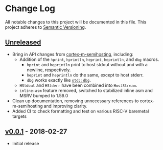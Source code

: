 # Change Log

All notable changes to this project will be documented in this file.
This project adheres to [Semantic Versioning](http://semver.org/).

## [Unreleased]

- Bring in API changes from
  [cortex-m-semihosting](https://github.com/rust-embedded/cortex-m/tree/master/cortex-m-semihosting),
  including:
    - Addition of the `hprint`, `hprintln`, `heprint`, `heprintln`, and `dbg`
      macros.
        - `hprint` and `heprintln` print to host stdout without and with a
          newline, respectively.
        - `heprint` and `heprintln` do the same, except to host stderr.
        - `dbg` works exactly like
          [`std::dbg`](https://doc.rust-lang.org/std/macro.dbg.html).
    - `HStdout` and `HStderr` have been combined into `HostStream`.
    - `inline-asm` feature removed, switched to stabilized inline asm and MSRV
      bumped to 1.59.0
- Clean up documentation, removing unnecessary references to
  cortex-m-semihosting and improving clarity.
- Added CI to check formatting and test on various RISC-V baremetal targets

## [v0.0.1] - 2018-02-27

- Initial release

[Unreleased]: https://github.com/riscv-rust/riscv-semihosting/compare/cb1afe4002d576b87bfd4c199f42a43815984ce4..HEAD
[v0.0.1]: https://github.com/riscv-rust/riscv-semihosting/tree/cb1afe4002d576b87bfd4c199f42a43815984ce4
